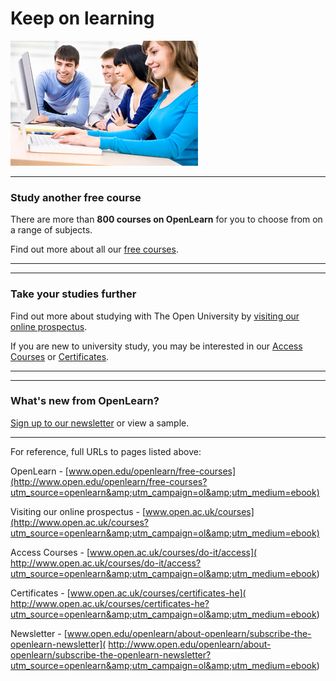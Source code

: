 # Keep on learning



![](testimages/ol_skeleton_keeponlearning_image.jpg)

---


### Study another free course

There are more than __800 courses on OpenLearn__ for you to choose from on a range of subjects. 

Find out more about all our [free courses](http://www.open.edu/openlearn/free-courses?utm_source=openlearn&amp;utm_campaign=ol&amp;utm_medium=ebook).

---

---


### Take your studies further

Find out more about studying with The Open University by [visiting our online prospectus](http://www.open.ac.uk/courses?utm_source=openlearn&amp;utm_campaign=ol&amp;utm_medium=ebook). 

If you are new to university study, you may be interested in our [Access Courses]( http://www.open.ac.uk/courses/do-it/access?utm_source=openlearn&amp;utm_campaign=ol&amp;utm_medium=ebook) or [Certificates]( http://www.open.ac.uk/courses/certificates-he?utm_source=openlearn&amp;utm_campaign=ol&amp;utm_medium=ebook).

---

---


### What's new from OpenLearn?

[Sign up to our newsletter](http://www.open.edu/openlearn/about-openlearn/subscribe-the-openlearn-newsletter?utm_source=openlearn&amp;utm_campaign=ol&amp;utm_medium=ebook) or view a sample.

---

For reference, full URLs to pages listed above:

OpenLearn - [www.open.edu/openlearn/free-courses](http://www.open.edu/openlearn/free-courses?utm_source=openlearn&amp;utm_campaign=ol&amp;utm_medium=ebook)

Visiting our online prospectus - [www.open.ac.uk/courses](http://www.open.ac.uk/courses?utm_source=openlearn&amp;utm_campaign=ol&amp;utm_medium=ebook)

Access Courses - [www.open.ac.uk/courses/do-it/access]( http://www.open.ac.uk/courses/do-it/access?utm_source=openlearn&amp;utm_campaign=ol&amp;utm_medium=ebook)

Certificates - [www.open.ac.uk/courses/certificates-he]( http://www.open.ac.uk/courses/certificates-he?utm_source=openlearn&amp;utm_campaign=ol&amp;utm_medium=ebook)

Newsletter - [www.open.edu/openlearn/about-openlearn/subscribe-the-openlearn-newsletter]( http://www.open.edu/openlearn/about-openlearn/subscribe-the-openlearn-newsletter?utm_source=openlearn&amp;utm_campaign=ol&amp;utm_medium=ebook)



